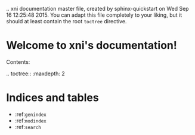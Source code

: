 .. xni documentation master file, created by
   sphinx-quickstart on Wed Sep 16 12:25:48 2015.
   You can adapt this file completely to your liking, but it should at least
   contain the root `toctree` directive.

Welcome to xni's documentation!
===============================

Contents:

.. toctree::
   :maxdepth: 2



Indices and tables
==================

* :ref:`genindex`
* :ref:`modindex`
* :ref:`search`

